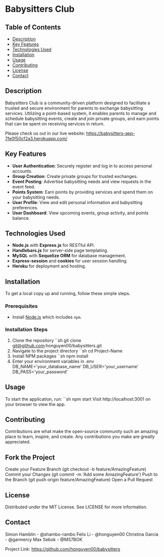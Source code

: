 # Babysitters Club

## Table of Contents
- [Description](#description)
- [Key Features](#key-features)
- [Technologies Used](#technologies-used)
- [Installation](#installation)
- [Usage](#usage)
- [Contributing](#contributing)
- [License](#license)
- [Contact](#contact)

## Description
Babysitters Club is a community-driven platform designed to facilitate a trusted and secure environment for parents to exchange babysitting services. Utilizing a point-based system, it enables parents to manage and schedule babysitting events, create and join private groups, and earn points that can be spent on receiving services in return.

Please check us out in our live website: https://babysitters-app-7fe0f50cf2a3.herokuapp.com/

## Key Features
- **User Authentication**: Securely register and log in to access personal accounts.
- **Group Creation**: Create private groups for trusted exchanges.
- **Event Posting**: Advertise babysitting needs and view requests in the event feed.
- **Points System**: Earn points by providing services and spend them on your babysitting needs.
- **User Profile**: View and edit personal information and babysitting preferences.
- **User Dashboard**: View upcoming events, group activity, and points balance.

## Technologies Used
- **Node.js** with **Express.js** for RESTful API.
- **Handlebars.js** for server-side page templating.
- **MySQL** with **Sequelize ORM** for database management.
- **Express-session** and **cookies** for user session handling.
- **Heroku** for deployment and hosting.

## Installation
To get a local copy up and running, follow these simple steps.

### Prerequisites
- Install [Node.js](https://nodejs.org/en/download/) which includes `npm`.

### Installation Steps
1. Clone the repository
``sh 
git clone git@github.com:honguyen00/babysitters.git
2. Navigate to the project directory
``sh
cd Project-Name
3. Install NPM packages
``sh
npm install
4. Enter your environment variables in .env
DB_NAME='your_database_name'
DB_USER='your_username'
DB_PASS='your_password'

## Usage
To start the application, run:
``sh
npm start
Visit http://localhost:3001 on your browser to view the app.

## Contributing
Contributions are what make the open-source community such an amazing place to learn, inspire, and create. Any contributions you make are greatly appreciated.

## Fork the Project
Create your Feature Branch (git checkout -b feature/AmazingFeature)
Commit your Changes (git commit -m 'Add some AmazingFeature')
Push to the Branch (git push origin feature/AmazingFeature)
Open a Pull Request

## License
Distributed under the MIT License. See LICENSE for more information.

## Contact
Simon Hamblin - @shambo-rambo
Felix Li - @honguyen00
Christina Garcia - @garmercy
Max Sebok - @MS7BOK

Project Link: https://github.com/honguyen00/babysitters
